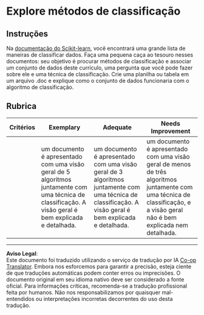 <!--
CO_OP_TRANSLATOR_METADATA:
{
  "original_hash": "b2a01912beb24cfb0007f83594dba801",
  "translation_date": "2025-08-29T21:54:04+00:00",
  "source_file": "4-Classification/1-Introduction/assignment.md",
  "language_code": "br"
}
-->
# Explore métodos de classificação

## Instruções

Na [documentação do Scikit-learn](https://scikit-learn.org/stable/supervised_learning.html), você encontrará uma grande lista de maneiras de classificar dados. Faça uma pequena caça ao tesouro nesses documentos: seu objetivo é procurar métodos de classificação e associar um conjunto de dados deste currículo, uma pergunta que você pode fazer sobre ele e uma técnica de classificação. Crie uma planilha ou tabela em um arquivo .doc e explique como o conjunto de dados funcionaria com o algoritmo de classificação.

## Rubrica

| Critérios | Exemplary                                                                                                                           | Adequate                                                                                                                            | Needs Improvement                                                                                                                                             |
| --------- | ----------------------------------------------------------------------------------------------------------------------------------- | ----------------------------------------------------------------------------------------------------------------------------------- | ------------------------------------------------------------------------------------------------------------------------------------------------------------- |
|           | um documento é apresentado com uma visão geral de 5 algoritmos juntamente com uma técnica de classificação. A visão geral é bem explicada e detalhada. | um documento é apresentado com uma visão geral de 3 algoritmos juntamente com uma técnica de classificação. A visão geral é bem explicada e detalhada. | um documento é apresentado com uma visão geral de menos de três algoritmos juntamente com uma técnica de classificação, e a visão geral não é bem explicada nem detalhada. |

---

**Aviso Legal**:  
Este documento foi traduzido utilizando o serviço de tradução por IA [Co-op Translator](https://github.com/Azure/co-op-translator). Embora nos esforcemos para garantir a precisão, esteja ciente de que traduções automáticas podem conter erros ou imprecisões. O documento original em seu idioma nativo deve ser considerado a fonte oficial. Para informações críticas, recomenda-se a tradução profissional feita por humanos. Não nos responsabilizamos por quaisquer mal-entendidos ou interpretações incorretas decorrentes do uso desta tradução.